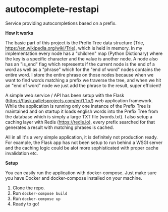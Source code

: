 # autocomplete-restapi
Service providing autocompletions based on a prefix.

**How it works**

The basic part of this project is the Prefix Tree data structure (Trie, https://en.wikipedia.org/wiki/Trie),
which is held in memory. In my implementation every node has a "children" map (Python Dictionary) where the key is 
a specific character and the value is another node. A node also has an "is_end" flag which represents if the current
node is the end of a word as well as a "phrase" which for the "end of word" nodes contains the entire word. I store
the entire phrase on those nodes because when we want to find words matching a prefix we traverse the tree,
and when we hit an "end of word" node we just add the phrase to the result, super efficient!

A simple web service / API has been setup with the Flask (https://flask.palletsprojects.com/en/1.1.x/) web application
framework. While the application is running only one instance of the Prefix Tree is maintained and on startup
it loads english words into the Prefix Tree from the database which is simply a large TXT file (words.txt).
I also setup a caching layer with Redis (https://redis.io), every prefix searched for that generates a result with matching
phrases is cached.

All in all it's a very simple application, it is definitely not production ready.
For example, the Flask app has not been setup to run behind a WSGI server and the caching logic could be alot more sophisticated
with proper cache invalidation etc.

**Setup**

You can easily run the application with docker-compose. Just make sure you have Docker and docker-compose installed on your machine.
1. Clone the repo.
2. Run `docker-compose build`
3. Run `docker-compose up`
4. Ready to go!
